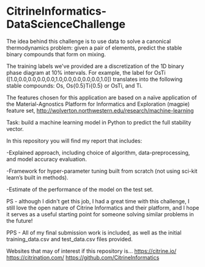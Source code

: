 # CitrineInformatics-DataScienceChallenge

The idea behind this challenge is to use data to solve a canonical thermodynamics problem: given a pair of elements, predict the stable binary compounds that form on mixing. 

The training labels we've provided are a discretization of the 1D binary phase diagram at 10% intervals. For example, the label for OsTi ([1.0,0.0,0.0,0.0,0.0,1.0,0.0,0.0,0.0,0.0,1.0]) translates into the following stable compounds:  Os, Os{0.5}Ti{0.5} or OsTi, and Ti. 

The features chosen for this application are based on a naïve application of the Material-Agnostics Platform for Informatics and Exploration (magpie) feature set, 
http://wolverton.northwestern.edu/research/machine-learning


Task: build a machine learning model in Python to predict the full stability vector.  

In this repository you will find my report that includes:

-Explained approach, including choice of algorithm, data-preprocessing, and model accuracy evaluation.  

-Framework for hyper-parameter tuning built from scratch (not using sci-kit learn’s built in methods). 

-Estimate of the performance of the  model on the test set.

PS - although I didn't get this job, I had a great time with this challenge, I still love the open nature of Citrine Informatics and their platform, and I hope it serves as a useful starting point for someone solving similar problems in the future!  

PPS - All of my final submission work is included, as well as the initial training_data.csv and test_data.csv files provided.

Websites that may of interest if this repository is...
https://citrine.io/
https://citrination.com/
https://github.com/CitrineInformatics

